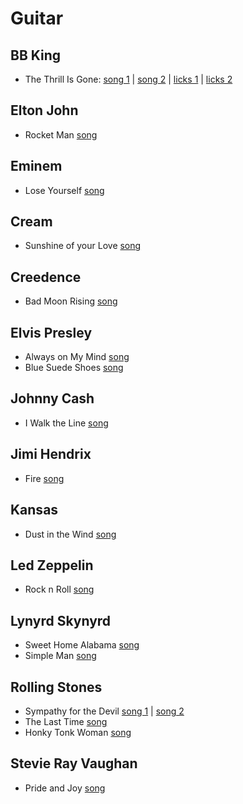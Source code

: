 # Guitar

## BB King

- The Thrill Is Gone: [song 1](https://www.youtube.com/watch?v=lfHXSdBPVBM) | [song 2](https://www.youtube.com/watch?v=K5w8DqF0vT0) | [licks 1](https://www.youtube.com/watch?v=68j0uTgYwck) | [licks 2](https://www.youtube.com/watch?v=LqbT4OaJUZQ)

## Elton John

- Rocket Man [song](https://www.youtube.com/watch?v=3FbROPLBUfY)

## Eminem

- Lose Yourself [song](https://www.youtube.com/watch?v=dR8wiiXXkXU)

## Cream

- Sunshine of your Love [song](https://www.youtube.com/watch?v=Ouo2Ek2S_Lo)

## Creedence

- Bad Moon Rising [song](https://www.youtube.com/watch?v=tFPs89WBPuU)

## Elvis Presley

- Always on My Mind [song](https://www.youtube.com/watch?v=7kwvdAPUsd0)
- Blue Suede Shoes [song](https://www.youtube.com/watch?v=u9ldr_iy4tg)

## Johnny Cash

- I Walk the Line [song](https://www.youtube.com/watch?v=oD5oy88UMdM)

## Jimi Hendrix

- Fire [song](https://www.youtube.com/watch?v=7FiBc8UUQ88)

## Kansas

- Dust in the Wind [song](https://www.youtube.com/watch?v=tvwsFfmKw6A)

## Led Zeppelin

- Rock n Roll [song](https://www.youtube.com/watch?v=fo1oPFOBsx0)

## Lynyrd Skynyrd

- Sweet Home Alabama [song](https://www.youtube.com/watch?v=FOh9-f_o_MM)
- Simple Man [song](https://www.youtube.com/watch?v=zYGabOwBs1c)
  
## Rolling Stones

- Sympathy for the Devil [song 1](https://www.youtube.com/watch?v=xD6HZ4tQMiU) | [song 2](https://www.youtube.com/watch?v=CUngr5xpMQo)
- The Last Time [song](https://www.youtube.com/watch?v=2j12vjK1R9I)
- Honky Tonk Woman [song](https://www.youtube.com/watch?v=u-wF_Vb2GLc)

## Stevie Ray Vaughan

- Pride and Joy [song](https://www.youtube.com/watch?v=Uy_c5VEmtnA)

